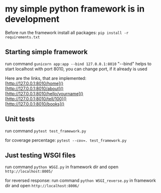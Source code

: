 # my simple python framework is in development

Before run the framework install all packages:
```pip install -r requirements.txt```

## Starting simple framework
run command 
```gunicorn app:app --bind 127.0.0.1:8010``` 
"--bind" helps to start localhost with port 8010, 
you can change port, if it already is used

Here are the links, that are implemented:<br/>
[http://127.0.0.1:8010/home]()<br/>
[http://127.0.0.1:8010/about]()<br/>
[http://127.0.0.1:8010/hello/yourname]()<br/>
[http://127.0.0.1:8010/tell/100]()<br/>
[http://127.0.0.1:8010/books]()

## Unit tests
run command
```pytest test_framework.py``` 

for coverage percentage:
```pytest --cov=. test_framework.py``` 


## Just testing WSGI files
run command 
```python WSGI.py``` 
in framework dir and open 
```http://localhost:8005/```

for reversed response:
run command 
```python WSGI_reverse.py``` 
in framework dir and open 
```http://localhost:8006/```